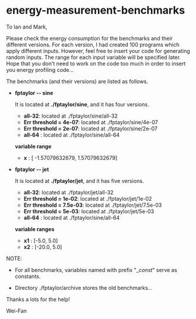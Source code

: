 # energy-measurement-benchmarks


To Ian and Mark, 

Please check the energy consumption for the benchmarks and their different versions. 
For each version, I had created 100 programs which apply different inputs. 
However, feel free to insert your code for generating random inputs. 
The range for each input variable will be specified later. 
Hope that you don't need to work on the code too much in order to insert you energy profiling code... 



The benchmarks (and their versions) are listed as follows. 

- **fptaylor -- sine**

  It is located at **./fptaylor/sine**, and it has four versions. 
  * **all-32**: located at ./fptaylor/sine/all-32 
  * **Err threshold = 4e-07**: located at ./fptaylor/sine/4e-07
  * **Err threshold = 2e-07**: located at ./fptaylor/sine/2e-07
  * **all-64** : located at ./fptaylor/sine/all-64

  **variable range** 
  * **x** : [ -1.57079632679, 1.57079632679] 


- **fptaylor -- jet** 

  It is located at **./fptaylor/jet**, and it has five versions. 

  * **all-32**: located at ./fptaylor/jet/all-32 
  * **Err threshold = 1e-02**: located at ./fptaylor/jet/1e-02 
  * **Err threshold = 7.5e-03**: located at ./fptaylor/jet/7.5e-03 
  * **Err threshold = 5e-03**: located at ./fptaylor/jet/5e-03 
  * **all-64** : located at ./fptaylor/sine/all-64 

  **variable ranges**
  * **x1** : [-5.0, 5.0] 
  * **x2** : [-20.0, 5.0] 
  


NOTE: 

- For all benchmarks, variables named with prefix "__const_" serve as constants. 

- Directory ./fptaylor/archive stores the old benchmarks... 


Thanks a lots for the help! 

Wei-Fan 